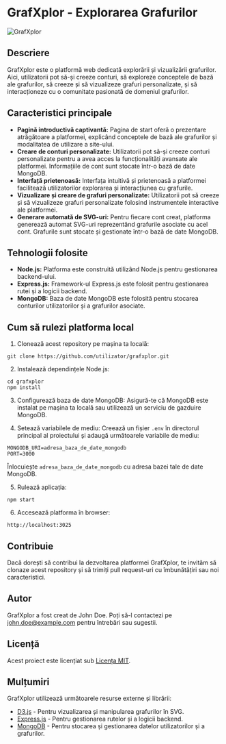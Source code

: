 # GrafXplor - Explorarea Grafurilor

![GrafXplor](https://example.com/grafxplor-banner.png)

## Descriere

GrafXplor este o platformă web dedicată explorării și vizualizării grafurilor. Aici, utilizatorii pot să-și creeze conturi, să exploreze conceptele de bază ale grafurilor, să creeze și să vizualizeze grafuri personalizate, și să interacționeze cu o comunitate pasionată de domeniul grafurilor.

## Caracteristici principale

- **Pagină introductivă captivantă:** Pagina de start oferă o prezentare atrăgătoare a platformei, explicând conceptele de bază ale grafurilor și modalitatea de utilizare a site-ului.
- **Creare de conturi personalizate:** Utilizatorii pot să-și creeze conturi personalizate pentru a avea acces la funcționalități avansate ale platformei. Informațiile de cont sunt stocate într-o bază de date MongoDB.
- **Interfață prietenoasă:** Interfața intuitivă și prietenoasă a platformei facilitează utilizatorilor explorarea și interacțiunea cu grafurile.
- **Vizualizare și creare de grafuri personalizate:** Utilizatorii pot să creeze și să vizualizeze grafuri personalizate folosind instrumentele interactive ale platformei.
- **Generare automată de SVG-uri:** Pentru fiecare cont creat, platforma generează automat SVG-uri reprezentând grafurile asociate cu acel cont. Grafurile sunt stocate și gestionate într-o bază de date MongoDB.

## Tehnologii folosite

- **Node.js:** Platforma este construită utilizând Node.js pentru gestionarea backend-ului.
- **Express.js:** Framework-ul Express.js este folosit pentru gestionarea rutei și a logicii backend.
- **MongoDB:** Baza de date MongoDB este folosită pentru stocarea conturilor utilizatorilor și a grafurilor asociate.

## Cum să rulezi platforma local

1. Clonează acest repository pe mașina ta locală:

```
git clone https://github.com/utilizator/grafxplor.git
```

2. Instalează dependințele Node.js:

```
cd grafxplor
npm install
```

3. Configurează baza de date MongoDB: Asigură-te că MongoDB este instalat pe mașina ta locală sau utilizează un serviciu de gazduire MongoDB.

4. Setează variabilele de mediu: Creează un fișier `.env` în directorul principal al proiectului și adaugă următoarele variabile de mediu:

```
MONGODB_URI=adresa_baza_de_date_mongodb
PORT=3000
```

Înlocuiește `adresa_baza_de_date_mongodb` cu adresa bazei tale de date MongoDB.

5. Rulează aplicația:

```
npm start
```

6. Accesează platforma în browser:

```
http://localhost:3025
```

## Contribuie

Dacă dorești să contribui la dezvoltarea platformei GrafXplor, te invităm să clonaze acest repository și să trimiți pull request-uri cu îmbunătățiri sau noi caracteristici.

## Autor

GrafXplor a fost creat de John Doe. Poți să-l contactezi pe [john.doe@example.com](mailto:john.doe@example.com) pentru întrebări sau sugestii.

## Licență

Acest proiect este licențiat sub [Licența MIT](https://opensource.org/licenses/MIT).

## Mulțumiri

GrafXplor utilizează următoarele resurse externe și librării:
- [D3.js](https://d3js.org/) - Pentru vizualizarea și manipularea grafurilor în SVG.
- [Express.js](https://expressjs.com/) - Pentru gestionarea rutelor și a logicii backend.
- [MongoDB](https://www.mongodb.com/) - Pentru stocarea și gestionarea datelor utilizatorilor și a grafurilor.
